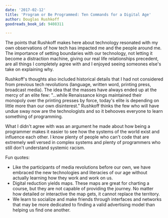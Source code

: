 ```yaml
---
date: '2017-02-12'
title: 'Program or Be Programmed: Ten Commands for a Digital Age'
author: Douglas Rushkoff
goodreads_book_id: 9408311

---
```

The points that Rushkoff makes here about technology resonated with my own observations of how tech has impacted me and the people around me. The importance of setting boundaries with our technology, not letting it become a distraction machine, giving our real life relationships precedent, are all things I completely agree with and I enjoyed seeing someones else's take on explaining why. 

Rushkoff's thoughts also included historical details that I had not considered from previous tech revolutions (language, written word, printing press, broadcast media). The idea that the masses have always ended up at the mercy of an elite few: "...while Renaissance kings maintained their monopoly over the printing presses by force, today's elite is depending on little more than our own disinterest." Rushkoff thinks the few who will have undue sway now are the technologists and so it behooves everyone to learn something of programming. 

What I didn't agree with was an argument he made about how being a programmer makes it easier to see how the systems of the world exist and influence each other. I know plenty of people who can't code that are extremely well versed in complex systems and plenty of programmers who still don't understand systemic racism.

Fun quotes:
 * Like the participants of media revolutions before our own, we have embraced the new technologies and literacies of our age without actually learning how they work and work on us.
 * Digital reduction yields maps. These maps are great for charting a course, but they are not capable of providing the journey. No matter how detailed or interactive the map gets, it cannot replace the territory.
 * We learn to socialize and make friends through interfaces and networks that may be more dedicated to finding a valid advertising model than helping us find one another.
